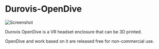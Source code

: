 # Durovis-OpenDive

![Screenshot](https://github.com/isaacsnewaccount/Durovis-OpenDive/assets/143953607/bcf2a6f2-c815-41a7-bd65-504844a44163)

Durovis OpenDive is a VR headset enclosure that can be 3D printed.

OpenDive and work based on it are released free for non-commercial use.
